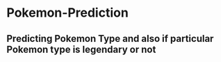 # Pokemon-Prediction
## Predicting Pokemon Type and also if particular Pokemon type is legendary or not

